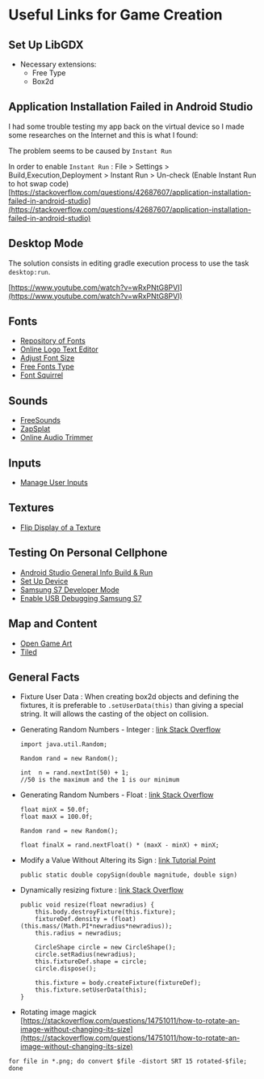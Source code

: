 # Useful Links for Game Creation

## Set Up LibGDX
- Necessary extensions:
    - Free Type
    - Box2d

## Application Installation Failed in Android Studio
I had some trouble testing my app back on the virtual device so I made some researches on the Internet and this is what I found:

The problem seems to be caused by ``Instant Run``

In order to enable ``Instant Run``
: File > Settings > Build,Execution,Deployment > Instant Run > Un-check (Enable Instant Run to hot swap code)
[https://stackoverflow.com/questions/42687607/application-installation-failed-in-android-studio](https://stackoverflow.com/questions/42687607/application-installation-failed-in-android-studio)

## Desktop Mode
The solution consists in editing gradle execution process to use the
task ``desktop:run``.

[https://www.youtube.com/watch?v=wRxPNtG8PVI](https://www.youtube.com/watch?v=wRxPNtG8PVI)

## Fonts
- [Repository of Fonts](https://www.dafont.com/)
- [Online Logo Text Editor](http://flamingtext.com/logo/Design-3D-Text)
- [Adjust Font Size](https://stackoverflow.com/questions/33633395/how-set-libgdx-bitmap-font-size)
- [Free Fonts Type](https://github.com/libgdx/libgdx/wiki/Gdx-freetype)
- [Font Squirrel](https://www.fontsquirrel.com/fonts/list/popular)

## Sounds
- [FreeSounds](https://freesound.org/)
- [ZapSplat](https://www.zapsplat.com/)
- [Online Audio Trimmer](https://audiotrimmer.com/)

## Inputs
- [Manage User Inputs](https://www.youtube.com/watch?v=IsYhkng3r1k)

## Textures
- [Flip Display of a Texture](https://stackoverflow.com/questions/28000623/libgdx-flip-2d-sprite-animation/28000689#28000689)

## Testing On Personal Cellphone
- [Android Studio General Info Build & Run](https://developer.android.com/studio/run/index.html?utm_source=android-studio)
- [Set Up Device](https://developer.android.com/studio/run/device.html)
- [Samsung S7 Developer Mode](https://www.androidcentral.com/how-enable-developer-mode-galaxy-s7)
- [Enable USB Debugging Samsung S7](https://www.verizonwireless.com/support/knowledge-base-203783/)

## Map and Content
- [Open Game Art](https://opengameart.org/)
- [Tiled](https://thorbjorn.itch.io/tiled)

## General Facts
- Fixture User Data
: When creating box2d objects and defining the fixtures, it is preferable to ``.setUserData(this)`` than giving a special string. It will allows the casting of the object on collision.
- Generating Random Numbers - Integer
: [link Stack Overflow](https://stackoverflow.com/questions/5887709/getting-random-numbers-in-java)

    ```{java}
    import java.util.Random;

    Random rand = new Random();

    int  n = rand.nextInt(50) + 1;
    //50 is the maximum and the 1 is our minimum
    ```
- Generating Random Numbers - Float
: [link Stack Overflow](https://stackoverflow.com/questions/6078157/random-nextfloat-is-not-applicable-for-floats)

    ```{java}
    float minX = 50.0f;
    float maxX = 100.0f;

    Random rand = new Random();

    float finalX = rand.nextFloat() * (maxX - minX) + minX;
    ```
- Modify a Value Without Altering its Sign
: [link Tutorial Point](https://www.tutorialspoint.com/java/lang/math_copysign_double.htm)

    ```{java}
    public static double copySign(double magnitude, double sign)
    ```
- Dynamically resizing fixture
: [link Stack Overflow](https://stackoverflow.com/questions/21859786/dynamic-resizing-of-the-body-libgdx)

    ```{java}
    public void resize(float newradius) {
        this.body.destroyFixture(this.fixture);
        fixtureDef.density = (float) (this.mass/(Math.PI*newradius*newradius));
        this.radius = newradius;

        CircleShape circle = new CircleShape();
        circle.setRadius(newradius);
        this.fixtureDef.shape = circle;
        circle.dispose();

        this.fixture = body.createFixture(fixtureDef);
        this.fixture.setUserData(this);
    }
    ```
   
- Rotating image magick
[https://stackoverflow.com/questions/14751011/how-to-rotate-an-image-without-changing-its-size](https://stackoverflow.com/questions/14751011/how-to-rotate-an-image-without-changing-its-size)
```{bash}
for file in *.png; do convert $file -distort SRT 15 rotated-$file; done
```

